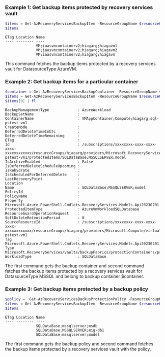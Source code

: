 ### Example 1: Get backup items protected by recovery services vault
```powershell
$items = Get-AzRecoveryServicesBackupItem -ResourceGroupName $resourceGroupName -VaultName $vaultName -SubscriptionId $subscriptionId -DatasourceType AzureVM
$items
```

```output
ETag Location Name
---- -------- ----
              VM;iaasvmcontainerv2;hiagarg;hiagavm1
              VM;iaasvmcontainerv2;hiagarg;hiagavm2
              VM;iaasvmcontainerv2;hiagarg;hiagavm
```

This command fetches the backup items protected by a recovery services vault for DatasourceType AzureVM.

### Example 2: Get backup items for a particular container
```powershell
$container = Get-AzRecoveryServicesBackupContainer -ResourceGroupName $resourceGroupName -VaultName $vaultName -SubscriptionId $subscriptionId -ContainerType AzureVMAppContainer -DatasourceType MSSQL | Where-Object { $_.Name -match $containerFriendlyName }
$items = Get-AzRecoveryServicesBackupItem -ResourceGroupName $resourceGroupName -VaultName $vaultName -SubscriptionId $subscriptionId -DatasourceType MSSQL -Container $container
$items[0] | fl
```

```output
BackupManagementType             : AzureWorkload
BackupSetName                    :
ContainerName                    : VMAppContainer;Compute;hiagarg;sql-pstest-vm1
CreateMode                       :
DeferredDeleteTimeInUtc          :
DeferredDeleteTimeRemaining      :
ETag                             :
Id                               : /subscriptions/xxxxxxxx-xxxx-xxxx-xxxx-xxxxxxxxxxxx/resourceGroups/hiagarg/providers/Microsoft.RecoveryServices/vaults/hiagaVault/backupFabrics/Azure/protectionContainers/VMAppContainer;Compute;hiagarg;sql-pstest-vm1/protectedItems/SQLDataBase;MSSQLSERVER;model
IsArchiveEnabled                 : False
IsDeferredDeleteScheduleUpcoming :
IsRehydrate                      :
IsScheduledForDeferredDelete     :
LastRecoveryPoint                :
Location                         :
Name                             : SQLDataBase;MSSQLSERVER;model
PolicyId                         :
PolicyName                       :
Property                         : Microsoft.Azure.PowerShell.Cmdlets.RecoveryServices.Models.Api20230201.AzureVMWorkloadSqlDatabaseProtectedItem
ProtectedItemType                : AzureVmWorkloadSQLDatabase
ResourceGuardOperationRequest    :
SoftDeleteRetentionPeriod        : 0
SourceResourceId                 : /subscriptions/xxxxxxxx-xxxx-xxxx-xxxx-xxxxxxxxxxxx/resourceGroups/hiagarg/providers/Microsoft.Compute/virtualMachines/sql-pstest-vm1
Tag                              : Microsoft.Azure.PowerShell.Cmdlets.RecoveryServices.Models.Api20230201.ResourceTags
Type                             : Microsoft.RecoveryServices/vaults/backupFabrics/protectionContainers/protectedItems
WorkloadType                     : SQLDataBase
```

The first command gets the backup container and second command fetches the backup items protected by a recovery services vault for DatasourceType MSSQL and belong to backup container $container.

### Example 3: Get backup items protected by a backup policy
```powershell
$policy =  Get-AzRecoveryServicesBackupProtectionPolicy -ResourceGroupName $resourceGroupName -VaultName $vaultName -PolicySubType "Standard" -DatasourceType MSSQL | Where-Object { $_.Name -match "HourlyLogBackup"  }
$items = Get-AzRecoveryServicesBackupItem -ResourceGroupName $resourceGroupName -VaultName $vaultName -SubscriptionId $subscriptionId -Policy $policy
$items
```

```output
ETag Location Name
---- -------- ----
              SQLDataBase;mssqlserver;msdb
              SQLDataBase;MSSQLSERVER;mig-db1
              SQLDataBase;mssqlserver;model
```

The first command gets the backup policy and second command fetches the backup items protected by a recovery services vault with the policy.
